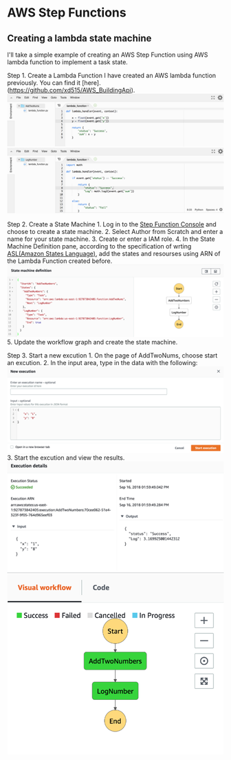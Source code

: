 # AWS Step Functions
## Creating a lambda state machine

I'll take a simple example of creating an AWS Step Function using AWS lambda function to implement a task state. 

Step 1. Create a Lambda Function
     I have created an AWS lambda function previously. You can find it [here].(https://github.com/xd515/AWS_BuildingApi).
     ![add](figure/add.png)
     ![log](figure/log.png)

Step 2. Create a State Machine 
     1. Log in to the [Step Function Console](https://aws.amazon.com/cn/step-functions/?sc_channel=PS&sc_campaign=acquisition_USsc_publisher=google&sc_medium=ACQ-P%7CPS-GO%7CBrand%7CDesktop%7CSU%7CApplication%20Integration%7CStep%20Functions%7CUS%7CEN%7CText&sc_content=step_function_e&sc_detail=aws%20step%20function&sc_category=Application%20Integration&sc_segment=293643742238&sc_matchtype=e&sc_country=US&s_kwcid=AL!4422!3!293643742238!e!!g!!aws%20step%20function&ef_id=WLSGQwAAADwBkWOT:20180916165145:s) and choose to create a state machine.
     2. Select Author from Scratch and enter a name for your state machine.
     3. Create or enter a IAM role.
     4. In the State Machine Definition pane, according to the specification of wrting [ASL(Amazon States Language)](https://docs.aws.amazon.com/step-functions/latest/dg/concepts-amazon-states-language.html), add the states and resourses  using ARN of the Lambda Function created before.
     ![statemachine](figure/statemachine.png)
     5. Update the workflow graph and create the state machine.

Step 3. Start a new excution
     1. On the page of AddTwoNums, choose start an excution.
     2. In the input area, type in the data with the following:
     ![input](figure/input.png)
     3. Start the excution and view the results.
     ![details](figure/details.png)
     ![result](figure/result.png)
